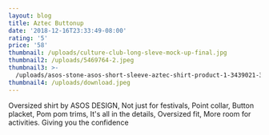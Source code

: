 ```yaml
---
layout: blog
title: Aztec Buttonup
date: '2018-12-16T23:33:49-08:00'
rating: '5'
price: '58'
thumbnail: /uploads/culture-club-long-sleve-mock-up-final.jpg
thumbnail2: /uploads/5469764-2.jpeg
thumbnail3: >-
  /uploads/asos-stone-asos-short-sleeve-aztec-shirt-product-1-3439021-384127808.jpeg
thumbnail4: /uploads/download.jpeg
---
```

Oversized shirt by ASOS DESIGN, Not just for festivals, Point collar, Button placket, Pom pom trims, It's all in the details, Oversized fit, More room for activities. Giving you the confidence
